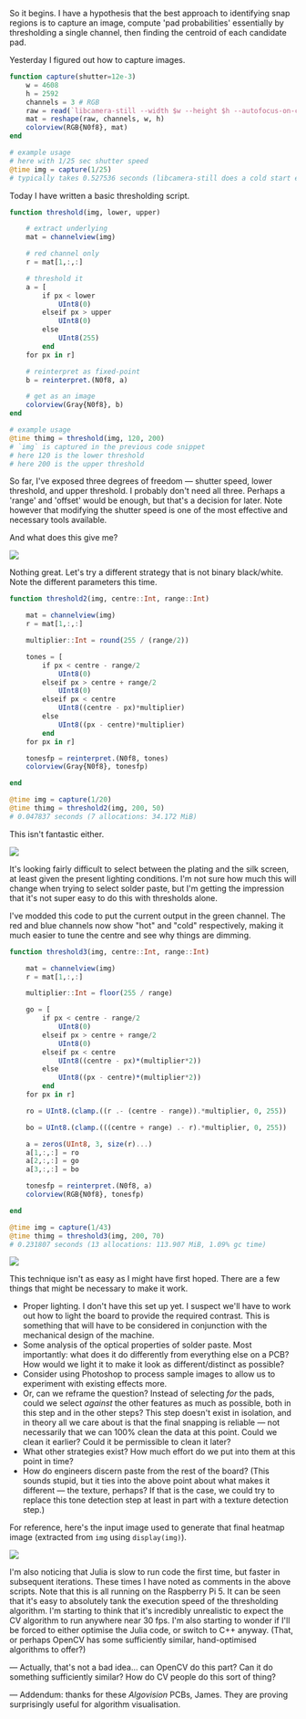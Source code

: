 So it begins. I have a hypothesis that the best approach to identifying snap regions is to capture an image, compute 'pad probabilities' essentially by thresholding a single channel, then finding the centroid of each candidate pad.

Yesterday I figured out how to capture images.

```julia
function capture(shutter=12e-3)
	w = 4608
	h = 2592
	channels = 3 # RGB
	raw = read(`libcamera-still --width $w --height $h --autofocus-on-capture --nopreview --shutter=$(shutter)s --analoggain=1.0 --awb=custom --awbgains=0.67,1.7 --hdr=off --denoise=cdn_fast --hflip --immediate --encoding=rgb --output=-`)
	mat = reshape(raw, channels, w, h)
	colorview(RGB{N0f8}, mat)
end

# example usage
# here with 1/25 sec shutter speed
@time img = capture(1/25)
# typically takes 0.527536 seconds (libcamera-still does a cold start every time)
```

Today I have written a basic thresholding script.

```julia
function threshold(img, lower, upper)

	# extract underlying
	mat = channelview(img)

	# red channel only
	r = mat[1,:,:]

	# threshold it
	a = [
		if px < lower
			UInt8(0)
		elseif px > upper
			UInt8(0)
		else
			UInt8(255)
		end
	for px in r]

	# reinterpret as fixed-point
	b = reinterpret.(N0f8, a)

	# get as an image
	colorview(Gray{N0f8}, b)
end

# example usage
@time thimg = threshold(img, 120, 200)
# `img` is captured in the previous code snippet
# here 120 is the lower threshold
# here 200 is the upper threshold
```

So far, I've exposed three degrees of freedom — shutter speed, lower threshold, and upper threshold. I probably don't need all three. Perhaps a 'range' and 'offset' would be enough, but that's a decision for later. Note however that modifying the shutter speed is one of the most effective and necessary tools available.

And what does this give me?

![](download-2.png)

Nothing great. Let's try a different strategy that is not binary black/white. Note the different parameters this time.

```julia
function threshold2(img, centre::Int, range::Int)

	mat = channelview(img)
	r = mat[1,:,:]

	multiplier::Int = round(255 / (range/2))

	tones = [
		if px < centre - range/2
			UInt8(0)
		elseif px > centre + range/2
			UInt8(0)
		elseif px < centre
			UInt8((centre - px)*multiplier)
		else
			UInt8((px - centre)*multiplier)
		end
	for px in r]

	tonesfp = reinterpret.(N0f8, tones)
	colorview(Gray{N0f8}, tonesfp)

end

@time img = capture(1/20)
@time thimg = threshold2(img, 200, 50)
# 0.047837 seconds (7 allocations: 34.172 MiB)
```

This isn't fantastic either.

![](download-3.png)

It's looking fairly difficult to select between the plating and the silk screen, at least given the present lighting conditions. I'm not sure how much this will change when trying to select solder paste, but I'm getting the impression that it's not super easy to do this with thresholds alone.

I've modded this code to put the current output in the green channel. The red and blue channels now show "hot" and "cold" respectively, making it much easier to tune the centre and see why things are dimming.

```julia
function threshold3(img, centre::Int, range::Int)

	mat = channelview(img)
	r = mat[1,:,:]

	multiplier::Int = floor(255 / range)

	go = [
		if px < centre - range/2
			UInt8(0)
		elseif px > centre + range/2
			UInt8(0)
		elseif px < centre
			UInt8((centre - px)*(multiplier*2))
		else
			UInt8((px - centre)*(multiplier*2))
		end
	for px in r]

	ro = UInt8.(clamp.((r .- (centre - range)).*multiplier, 0, 255))

	bo = UInt8.(clamp.(((centre + range) .- r).*multiplier, 0, 255))

	a = zeros(UInt8, 3, size(r)...)
	a[1,:,:] = ro
	a[2,:,:] = go
	a[3,:,:] = bo

	tonesfp = reinterpret.(N0f8, a)
	colorview(RGB{N0f8}, tonesfp)

end

@time img = capture(1/43)
@time thimg = threshold3(img, 200, 70)
# 0.231807 seconds (13 allocations: 113.907 MiB, 1.09% gc time)
```

![](download-4.png)

This technique isn't as easy as I might have first hoped. There are a few things that might be necessary to make it work.

- Proper lighting. I don't have this set up yet. I suspect we'll have to work out how to light the board to provide the required contrast. This is something that will have to be considered in conjunction with the mechanical design of the machine.
- Some analysis of the optical properties of solder paste. Most importantly: what does it do differently from everything else on a PCB? How would we light it to make it look as different/distinct as possible?
- Consider using Photoshop to process sample images to allow us to experiment with existing effects more.
- Or, can we reframe the question? Instead of selecting *for* the pads, could we select *against* the other features as much as possible, both in this step and in the other steps? This step doesn't exist in isolation, and in theory all we care about is that the final snapping is reliable — not necessarily that we can 100% clean the data at this point. Could we clean it earlier? Could it be permissible to clean it later?
- What other strategies exist? How much effort do we put into them at this point in time?
- How do engineers discern paste from the rest of the board? (This sounds stupid, but it ties into the above point about what makes it different — the texture, perhaps? If that is the case, we could try to replace this tone detection step at least in part with a texture detection step.)

For reference, here's the input image used to generate that final heatmap image (extracted from `img` using `display(img)`).

![](download-5.png)

I'm also noticing that Julia is slow to run code the first time, but faster in subsequent iterations. These times I have noted as comments in the above scripts. Note that this is all running on the Raspberry Pi 5. It can be seen that it's easy to absolutely tank the execution speed of the thresholding algorithm. I'm starting to think that it's incredibly unrealistic to expect the CV algorithm to run anywhere near 30 fps. I'm also starting to wonder if I'll be forced to either optimise the Julia code, or switch to C++ anyway. (That, or perhaps OpenCV has some sufficiently similar, hand-optimised algorithms to offer?)

— Actually, that's not a bad idea… can OpenCV do this part? Can it do something sufficiently similar? How do CV people do this sort of thing?

— Addendum: thanks for these *Algovision* PCBs, James. They are proving surprisingly useful for algorithm visualisation.